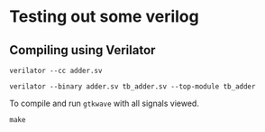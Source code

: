 # Testing out some verilog

## Compiling using Verilator

```shell
verilator --cc adder.sv
```

```shell
verilator --binary adder.sv tb_adder.sv --top-module tb_adder
```

To compile and run `gtkwave` with all signals viewed.
 
```shell
make
```
